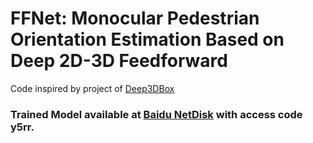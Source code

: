 # FFNet: Monocular Pedestrian Orientation Estimation Based on Deep 2D-3D Feedforward
Code inspired by project of [Deep3DBox](https://github.com/smallcorgi/3D-Deepbox)
### Trained Model available at [Baidu NetDisk](https://pan.baidu.com/s/1aU0qR97Q89TGnEFJBOWUkA) with access code **y5rr**.
